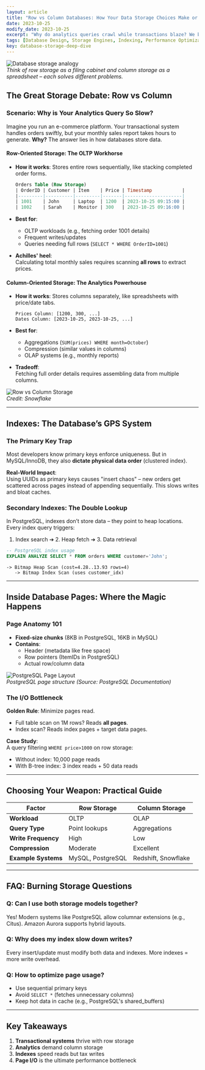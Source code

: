 ```yaml
---
layout: article
title: "Row vs Column Databases: How Your Data Storage Choices Make or Break Performance"
date: 2023-10-25
modify_date: 2023-10-25
excerpt: "Why do analytics queries crawl while transactions blaze? We break down row vs column storage, indexes, and the hidden world of database pages."
tags: [Database Design, Storage Engines, Indexing, Performance Optimization]
key: database-storage-deep-dive
---
```


![Database storage analogy](https://miro.medium.com/v2/resize:fit:1400/1*8QJv2kAF5D8EjhYz_Xkshw.jpeg)  
*Think of row storage as a filing cabinet and column storage as a spreadsheet – each solves different problems.*

## The Great Storage Debate: Row vs Column

### Scenario: Why is Your Analytics Query So Slow?
Imagine you run an e-commerce platform. Your transactional system handles orders swiftly, but your monthly sales report takes hours to generate. **Why?** The answer lies in how databases store data.

#### Row-Oriented Storage: The OLTP Workhorse
- **How it works**: Stores entire rows sequentially, like stacking completed order forms.  
  ```sql
  Orders Table (Row Storage)
  | OrderID | Customer | Item    | Price | Timestamp           |
  |---------|----------|---------|-------|---------------------|
  | 1001    | John     | Laptop  | 1200  | 2023-10-25 09:15:00 |
  | 1002    | Sarah    | Monitor | 300   | 2023-10-25 09:16:00 |
  ```
- **Best for**:  
  - OLTP workloads (e.g., fetching order 1001 details)  
  - Frequent writes/updates  
  - Queries needing full rows (`SELECT * WHERE OrderID=1001`)

- **Achilles' heel**:  
  Calculating total monthly sales requires scanning **all rows** to extract prices.

#### Column-Oriented Storage: The Analytics Powerhouse 
- **How it works**: Stores columns separately, like spreadsheets with price/date tabs.  
  ```
  Prices Column: [1200, 300, ...]  
  Dates Column: [2023-10-25, 2023-10-25, ...]
  ```
- **Best for**:  
  - Aggregations (`SUM(prices) WHERE month=October`)  
  - Compression (similar values in columns)  
  - OLAP systems (e.g., monthly reports)

- **Tradeoff**:  
  Fetching full order details requires assembling data from multiple columns.

![Row vs Column Storage](https://www.snowflake.com/wp-content/uploads/2020/10/row-vs-column-oriented-database-1.png)  
*Credit: Snowflake*

---

## Indexes: The Database’s GPS System

### The Primary Key Trap
Most developers know primary keys enforce uniqueness. But in MySQL/InnoDB, they also **dictate physical data order** (clustered index). 

**Real-World Impact**:  
Using UUIDs as primary keys causes "insert chaos" – new orders get scattered across pages instead of appending sequentially. This slows writes and bloat caches.

### Secondary Indexes: The Double Lookup
In PostgreSQL, indexes don’t store data – they point to heap locations. Every index query triggers:
1. Index search ➔ 2. Heap fetch ➔ 3. Data retrieval

```sql
-- PostgreSQL index usage
EXPLAIN ANALYZE SELECT * FROM orders WHERE customer='John';
```
```
-> Bitmap Heap Scan (cost=4.28..13.93 rows=4)
   -> Bitmap Index Scan (uses customer_idx)
```

---

## Inside Database Pages: Where the Magic Happens

### Page Anatomy 101
- **Fixed-size chunks** (8KB in PostgreSQL, 16KB in MySQL)  
- **Contains**:  
  - Header (metadata like free space)  
  - Row pointers (ItemIDs in PostgreSQL)  
  - Actual row/column data

![PostgreSQL Page Layout](https://www.postgresql.org/docs/current/images/page-layout.png)  
*PostgreSQL page structure (Source: PostgreSQL Documentation)*

### The I/O Bottleneck
**Golden Rule**: Minimize pages read.  
- Full table scan on 1M rows? Reads **all pages**.  
- Index scan? Reads index pages + target data pages.

**Case Study**:  
A query filtering `WHERE price>1000` on row storage:  
- Without index: 10,000 page reads  
- With B-tree index: 3 index reads + 50 data reads  

---

## Choosing Your Weapon: Practical Guide

| Factor                  | Row Storage          | Column Storage       |
|-------------------------|---------------------|----------------------|
| **Workload**            | OLTP                | OLAP                 |
| **Query Type**          | Point lookups       | Aggregations         |
| **Write Frequency**     | High                | Low                  |
| **Compression**         | Moderate            | Excellent            |
| **Example Systems**     | MySQL, PostgreSQL   | Redshift, Snowflake  |

---

## FAQ: Burning Storage Questions

### Q: Can I use both storage models together?
Yes! Modern systems like PostgreSQL allow columnar extensions (e.g., Citus). Amazon Aurora supports hybrid layouts.

### Q: Why does my index slow down writes?
Every insert/update must modify both data and indexes. More indexes = more write overhead.

### Q: How to optimize page usage?
- Use sequential primary keys  
- Avoid `SELECT *` (fetches unnecessary columns)  
- Keep hot data in cache (e.g., PostgreSQL's shared_buffers)

---

## Key Takeaways
1. **Transactional systems** thrive with row storage  
2. **Analytics** demand column storage  
3. **Indexes** speed reads but tax writes  
4. **Page I/O** is the ultimate performance bottleneck  

